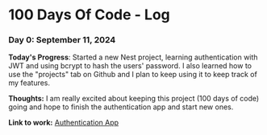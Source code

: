 # 100 Days Of Code - Log

### Day 0: September 11, 2024

**Today's Progress**: Started a new Nest project, learning authentication with JWT and using bcrypt to hash the users' password. I also learned how to use the "projects" tab on Github and I plan to keep using it to keep track of my features.

**Thoughts:** I am really excited about keeping this project (100 days of code) going and hope to finish the authentication app and start new ones.

**Link to work:** [Authentication App](https://github.com/nascimento-felipe/nest-autenticacao)

<!---
### Day 0: February 30, 2016 (Example 2)
##### (delete me or comment me out)

**Today's Progress**: Fixed CSS, worked on canvas functionality for the app.

**Thoughts**: I really struggled with CSS, but, overall, I feel like I am slowly getting better at it. Canvas is still new for me, but I managed to figure out some basic functionality.

**Link(s) to work**: [Calculator App](http://www.example.com)


### Day 1: June 27, Monday

**Today's Progress**: I've gone through many exercises on FreeCodeCamp.

**Thoughts** I've recently started coding, and it's a great feeling when I finally solve an algorithm challenge after a lot of attempts and hours spent.

**Link(s) to work**
1. [Find the Longest Word in a String](https://www.freecodecamp.com/challenges/find-the-longest-word-in-a-string)
2. [Title Case a Sentence](https://www.freecodecamp.com/challenges/title-case-a-sentence)
-->
